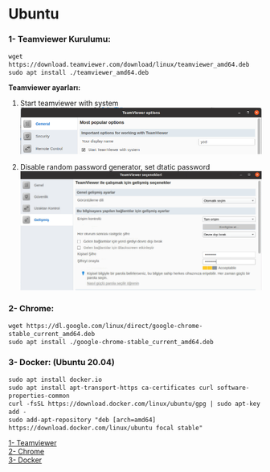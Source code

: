 # **Ubuntu**

### 1- Teamviewer Kurulumu:  
```
wget https://download.teamviewer.com/download/linux/teamviewer_amd64.deb
sudo apt install ./teamviewer_amd64.deb
```
**Teamviewer ayarları:** 
1. Start teamviewer with system
    ![Start with system](https://github.com/yunusemre002/Papers/blob/main/photos/teamviewer_start_with_system.png?raw=true)  
      
3. Disable random password generator, set dtatic password
    ![Start with system](https://github.com/yunusemre002/Papers/blob/main/photos/teamviewer_set_static_password.png?raw=true)  

### 2- Chrome:
```
wget https://dl.google.com/linux/direct/google-chrome-stable_current_amd64.deb  
sudo apt install ./google-chrome-stable_current_amd64.deb  
```

### 3- Docker: (Ubuntu 20.04)
```
sudo apt install docker.io
sudo apt install apt-transport-https ca-certificates curl software-properties-common
curl -fsSL https://download.docker.com/linux/ubuntu/gpg | sudo apt-key add -
sudo add-apt-repository "deb [arch=amd64] https://download.docker.com/linux/ubuntu focal stable"
```










[1- Teamviewer](https://linuxize.com/post/how-to-install-teamviewer-on-ubuntu-18-04/)  
[2- Chrome](https://linuxize.com/post/how-to-install-google-chrome-web-browser-on-ubuntu-18-04/)    
[3- Docker](https://unix.stackexchange.com/questions/363048/unable-to-locate-package-docker-ce-on-a-64bit-ubuntu)  
